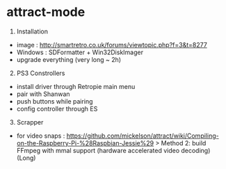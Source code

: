 # attract-mode

1. Installation
  * image : http://smartretro.co.uk/forums/viewtopic.php?f=3&t=8277
  * Windows : SDFormatter + Win32DiskImager
  * upgrade everything (very long ~ 2h)

2. PS3 Constrollers
  * install driver through Retropie main menu
  * pair with Shanwan
  * push buttons while pairing
  * config controller through ES

3. Scrapper
  * for video snaps : https://github.com/mickelson/attract/wiki/Compiling-on-the-Raspberry-Pi-%28Raspbian-Jessie%29 > Method 2: build FFmpeg with mmal support (hardware accelerated video decoding) (Long)
